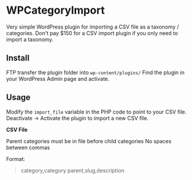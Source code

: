 # WPCategoryImport
Very simple WordPress plugin for importing a CSV file as a taxonomy / categories. Don't pay $150 for a CSV import plugin if you only need to import a taxonomy. 

## Install
FTP transfer the plugin folder into ```wp-content/plugins/```
Find the plugin in your WordPress Admin page and activate.
## Usage
Modify the ```import_file``` variable in the PHP code to point to your CSV file. 
Deactivate -> Activate the plugin to import a new CSV file. 

<b> CSV File</b>

Parent categories must be in file before child categories
No spaces between commas 

Format:
> category,category parent,slug,description

